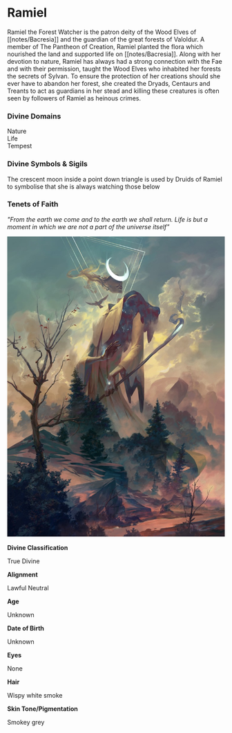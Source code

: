 # Ramiel

Ramiel the Forest Watcher is the patron deity of the Wood Elves of [[notes/Bacresia]] and the guardian of the great forests of Valoldur. A member of The Pantheon of Creation, Ramiel planted the flora which nourished the land and supported life on [[notes/Bacresia]]. Along with her devotion to nature, Ramiel has always had a strong connection with the Fae and with their permission, taught the Wood Elves who inhabited her forests the secrets of Sylvan. To ensure the protection of her creations should she ever have to abandon her forest, she created the Dryads, Centaurs and Treants to act as guardians in her stead and killing these creatures is often seen by followers of Ramiel as heinous crimes.

### Divine Domains

Nature  
Life  
Tempest

### Divine Symbols & Sigils

The crescent moon inside a point down triangle is used by Druids of Ramiel to symbolise that she is always watching those below

### Tenets of Faith

_"From the earth we come and to the earth we shall return. Life is but a moment in which we are not a part of the universe itself"_

![](notes/assets/Ramiel.jpg)

**Divine Classification**

True Divine

**Alignment**

Lawful Neutral

**Age**

Unknown

**Date of Birth**

Unknown

**Eyes**

None

**Hair**

Wispy white smoke

**Skin Tone/Pigmentation**

Smokey grey